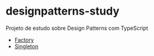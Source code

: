 # designpatterns-study
Projeto de estudo sobre Design Patterns com TypeScript 


- [Factory](https://github.com/diegodario88/designpatterns-study/blob/main/src/index.ts#L4-L23)
- [Singleton](https://github.com/diegodario88/designpatterns-study/blob/main/src/index.ts#L6-L8)